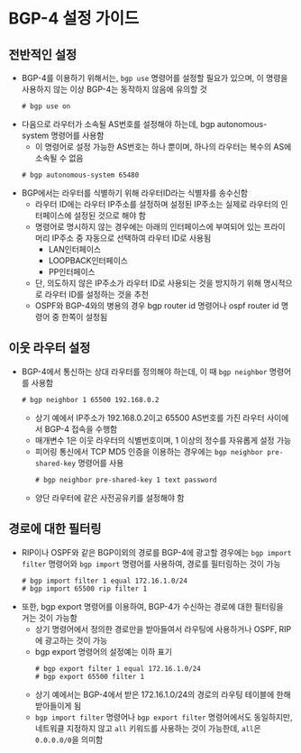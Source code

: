 # BGP-4 설정 가이드

## 전반적인 설정

- BGP-4를 이용하기 위해서는, `bgp use` 명령어를 설정할 필요가 있으며, 이 명령을 사용하지 않는 이상 BGP-4는 동작하지 않음에 유의할 것
  ```
  # bgp use on
  ```
- 다음으로 라우터가 소속될 AS번호를 설정해야 하는데, bgp autonomous-system 명령어를 사용함
  - 이 명령어로 설정 가능한 AS번호는 하나 뿐이며, 하나의 라우터는 복수의 AS에 소속될 수 없음
  ```
  # bgp autonomous-system 65480
  ```
- BGP에서는 라우터를 식별하기 위해 라우터ID라는 식별자를 송수신함
  - 라우터 ID에는 라우터 IP주소를 설정하며 설정된 IP주소는 실제로 라우터의 인터페이스에 설정된 것으로 해야 함
  - 명령어로 명시하지 않는 경우에는 아래의 인터페이스에 부여되어 있는 프라이머리 IP주소 중 자동으로 선택하여 라우터 ID로 사용됨
    - LAN인터페이스
    - LOOPBACK인터페이스
    - PP인터페이스
  - 단, 의도하지 않은 IP주소가 라우터 ID로 사용되는 것을 방지하기 위해 명시적으로 라우터 ID를 설정하는 것을 추천
  - OSPF와 BGP-4와의 병용의 경우 bgp router id 명령어나 ospf router id 명령어 중 한쪽이 설정됨

## 이웃 라우터 설정

- BGP-4에서 통신하는 상대 라우터를 정의해야 하는데, 이 때 `bgp neighbor` 명령어를 사용함
  ```
  # bgp neighbor 1 65500 192.168.0.2
  ```
  - 상기 예에서 IP주소가 192.168.0.2이고 65500 AS번호를 가진 라우터 사이에서 BGP-4 접속을 수행함
  - 매개변수 1은 이웃 라우터의 식별번호이며, 1 이상의 정수를 자유롭게 설정 가능
  - 피어링 통신에서 TCP MD5 인증을 이용하는 경우에는 `bgp neighbor pre-shared-key` 명령어를 사용
    ```
    # bgp neighbor pre-shared-key 1 text password
    ```
  - 양단 라우터에 같은 사전공유키를 설정해야 함

## 경로에 대한 필터링

- RIP이나 OSPF와 같은 BGP이외의 경로를 BGP-4에 광고할 경우에는 `bgp import filter` 명령어와 `bgp import` 명령어를 사용하여, 경로를 필터링하는 것이 가능
  ```
  # bgp import filter 1 equal 172.16.1.0/24
  # bgp import 65500 rip filter 1
  ```
- 또한, bgp export 명령어를 이용하여, BGP-4가 수신하는 경로에 대한 필터링을 거는 것이 가능함
  - 상기 명령어에서 정의한 경로만을 받아들여서 라우팅에 사용하거나 OSPF, RIP에 광고하는 것이 가능
  - bgp export 명령어의 설정예는 이하 표기
    ```
    # bgp export filter 1 equal 172.16.1.0/24
    # bgp export 65500 filter 1
    ```
  - 상기 예에서는 BGP-4에서 받은 172.16.1.0/24의 경로의 라우팅 테이블에 한해 받아들이게 됨
  - `bgp import filter` 명령어나 `bgp export filter` 명령어에서도 동일하지만, 네트워클 지정하지 않고 `all` 키워드를 사용하는 것이 가능한데, `all`은 `0.0.0.0/0`을 의미함
